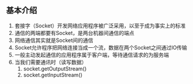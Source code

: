 ## 基本介绍

1. 套接字（Socket）开发网络应用程序被广泛采用，以至于成为事实上的标准
2. 通信的两端都要有Socket，是两台机器间通信的端点
3. 网络通信其实就是Socket间的通信
4. Socket允许程序把网络连接当成一个流，数据在两个Socket之间通过IO传输
5. 一般主动发起通信的应用程序属于客户端，等待通信请求的为服务端
6. 当我们需要通讯时（读写数据）
   1. socket.getOutputStream()
   2. socket.getInputStream()